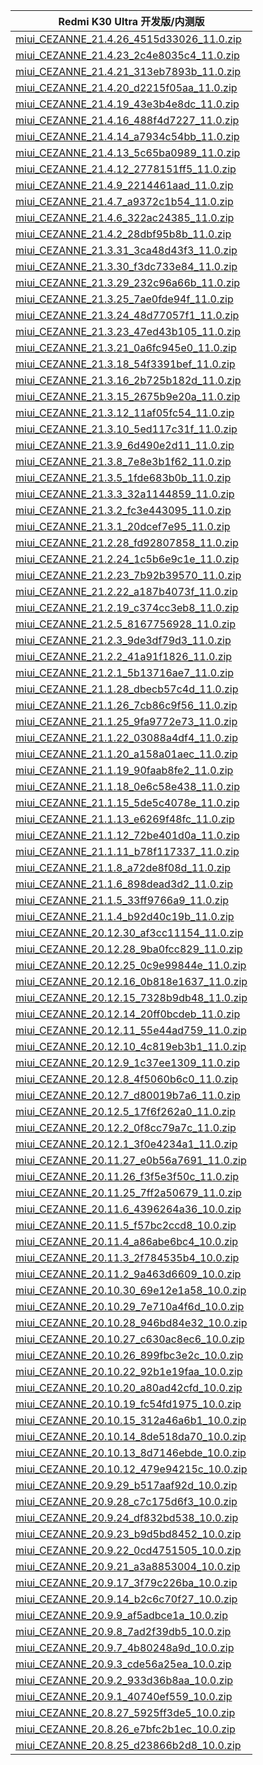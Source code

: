 | Redmi K30 Ultra  开发版/内测版    |
| ---- |
| [miui_CEZANNE_21.4.26_4515d33026_11.0.zip](https://hugeota.d.miui.com/21.4.26/miui_CEZANNE_21.4.26_4515d33026_11.0.zip)    |
| [miui_CEZANNE_21.4.23_2c4e8035c4_11.0.zip](https://hugeota.d.miui.com/21.4.23/miui_CEZANNE_21.4.23_2c4e8035c4_11.0.zip)    |
| [miui_CEZANNE_21.4.21_313eb7893b_11.0.zip](https://hugeota.d.miui.com/21.4.21/miui_CEZANNE_21.4.21_313eb7893b_11.0.zip)    |
| [miui_CEZANNE_21.4.20_d2215f05aa_11.0.zip](https://hugeota.d.miui.com/21.4.20/miui_CEZANNE_21.4.20_d2215f05aa_11.0.zip)    |
| [miui_CEZANNE_21.4.19_43e3b4e8dc_11.0.zip](https://hugeota.d.miui.com/21.4.19/miui_CEZANNE_21.4.19_43e3b4e8dc_11.0.zip)    |
| [miui_CEZANNE_21.4.16_488f4d7227_11.0.zip](https://hugeota.d.miui.com/21.4.16/miui_CEZANNE_21.4.16_488f4d7227_11.0.zip)    |
| [miui_CEZANNE_21.4.14_a7934c54bb_11.0.zip](https://hugeota.d.miui.com/21.4.14/miui_CEZANNE_21.4.14_a7934c54bb_11.0.zip)    |
| [miui_CEZANNE_21.4.13_5c65ba0989_11.0.zip](https://hugeota.d.miui.com/21.4.13/miui_CEZANNE_21.4.13_5c65ba0989_11.0.zip)    |
| [miui_CEZANNE_21.4.12_2778151ff5_11.0.zip](https://hugeota.d.miui.com/21.4.12/miui_CEZANNE_21.4.12_2778151ff5_11.0.zip)    |
| [miui_CEZANNE_21.4.9_2214461aad_11.0.zip](https://hugeota.d.miui.com/21.4.9/miui_CEZANNE_21.4.9_2214461aad_11.0.zip)    |
| [miui_CEZANNE_21.4.7_a9372c1b54_11.0.zip](https://hugeota.d.miui.com/21.4.7/miui_CEZANNE_21.4.7_a9372c1b54_11.0.zip)    |
| [miui_CEZANNE_21.4.6_322ac24385_11.0.zip](https://hugeota.d.miui.com/21.4.6/miui_CEZANNE_21.4.6_322ac24385_11.0.zip)    |
| [miui_CEZANNE_21.4.2_28dbf95b8b_11.0.zip](https://hugeota.d.miui.com/21.4.2/miui_CEZANNE_21.4.2_28dbf95b8b_11.0.zip)    |
| [miui_CEZANNE_21.3.31_3ca48d43f3_11.0.zip](https://hugeota.d.miui.com/21.3.31/miui_CEZANNE_21.3.31_3ca48d43f3_11.0.zip)    |
| [miui_CEZANNE_21.3.30_f3dc733e84_11.0.zip](https://hugeota.d.miui.com/21.3.30/miui_CEZANNE_21.3.30_f3dc733e84_11.0.zip)    |
| [miui_CEZANNE_21.3.29_232c96a66b_11.0.zip](https://hugeota.d.miui.com/21.3.29/miui_CEZANNE_21.3.29_232c96a66b_11.0.zip)    |
| [miui_CEZANNE_21.3.25_7ae0fde94f_11.0.zip](https://hugeota.d.miui.com/21.3.25/miui_CEZANNE_21.3.25_7ae0fde94f_11.0.zip)    |
| [miui_CEZANNE_21.3.24_48d77057f1_11.0.zip](https://hugeota.d.miui.com/21.3.24/miui_CEZANNE_21.3.24_48d77057f1_11.0.zip)    |
| [miui_CEZANNE_21.3.23_47ed43b105_11.0.zip](https://hugeota.d.miui.com/21.3.23/miui_CEZANNE_21.3.23_47ed43b105_11.0.zip)    |
| [miui_CEZANNE_21.3.21_0a6fc945e0_11.0.zip](https://hugeota.d.miui.com/21.3.21/miui_CEZANNE_21.3.21_0a6fc945e0_11.0.zip)    |
| [miui_CEZANNE_21.3.18_54f3391bef_11.0.zip](https://hugeota.d.miui.com/21.3.18/miui_CEZANNE_21.3.18_54f3391bef_11.0.zip)    |
| [miui_CEZANNE_21.3.16_2b725b182d_11.0.zip](https://hugeota.d.miui.com/21.3.16/miui_CEZANNE_21.3.16_2b725b182d_11.0.zip)    |
| [miui_CEZANNE_21.3.15_2675b9e20a_11.0.zip](https://hugeota.d.miui.com/21.3.15/miui_CEZANNE_21.3.15_2675b9e20a_11.0.zip)    |
| [miui_CEZANNE_21.3.12_11af05fc54_11.0.zip](https://hugeota.d.miui.com/21.3.12/miui_CEZANNE_21.3.12_11af05fc54_11.0.zip)    |
| [miui_CEZANNE_21.3.10_5ed117c31f_11.0.zip](https://hugeota.d.miui.com/21.3.10/miui_CEZANNE_21.3.10_5ed117c31f_11.0.zip)    |
| [miui_CEZANNE_21.3.9_6d490e2d11_11.0.zip](https://hugeota.d.miui.com/21.3.9/miui_CEZANNE_21.3.9_6d490e2d11_11.0.zip)    |
| [miui_CEZANNE_21.3.8_7e8e3b1f62_11.0.zip](https://hugeota.d.miui.com/21.3.8/miui_CEZANNE_21.3.8_7e8e3b1f62_11.0.zip)    |
| [miui_CEZANNE_21.3.5_1fde683b0b_11.0.zip](https://hugeota.d.miui.com/21.3.5/miui_CEZANNE_21.3.5_1fde683b0b_11.0.zip)    |
| [miui_CEZANNE_21.3.3_32a1144859_11.0.zip](https://hugeota.d.miui.com/21.3.3/miui_CEZANNE_21.3.3_32a1144859_11.0.zip)    |
| [miui_CEZANNE_21.3.2_fc3e443095_11.0.zip](https://hugeota.d.miui.com/21.3.2/miui_CEZANNE_21.3.2_fc3e443095_11.0.zip)    |
| [miui_CEZANNE_21.3.1_20dcef7e95_11.0.zip](https://hugeota.d.miui.com/21.3.1/miui_CEZANNE_21.3.1_20dcef7e95_11.0.zip)    |
| [miui_CEZANNE_21.2.28_fd92807858_11.0.zip](https://hugeota.d.miui.com/21.2.28/miui_CEZANNE_21.2.28_fd92807858_11.0.zip)    |
| [miui_CEZANNE_21.2.24_1c5b6e9c1e_11.0.zip](https://hugeota.d.miui.com/21.2.24/miui_CEZANNE_21.2.24_1c5b6e9c1e_11.0.zip)    |
| [miui_CEZANNE_21.2.23_7b92b39570_11.0.zip](https://hugeota.d.miui.com/21.2.23/miui_CEZANNE_21.2.23_7b92b39570_11.0.zip)    |
| [miui_CEZANNE_21.2.22_a187b4073f_11.0.zip](https://hugeota.d.miui.com/21.2.22/miui_CEZANNE_21.2.22_a187b4073f_11.0.zip)    |
| [miui_CEZANNE_21.2.19_c374cc3eb8_11.0.zip](https://hugeota.d.miui.com/21.2.19/miui_CEZANNE_21.2.19_c374cc3eb8_11.0.zip)    |
| [miui_CEZANNE_21.2.5_8167756928_11.0.zip](https://hugeota.d.miui.com/21.2.5/miui_CEZANNE_21.2.5_8167756928_11.0.zip)    |
| [miui_CEZANNE_21.2.3_9de3df79d3_11.0.zip](https://hugeota.d.miui.com/21.2.3/miui_CEZANNE_21.2.3_9de3df79d3_11.0.zip)    |
| [miui_CEZANNE_21.2.2_41a91f1826_11.0.zip](https://hugeota.d.miui.com/21.2.2/miui_CEZANNE_21.2.2_41a91f1826_11.0.zip)    |
| [miui_CEZANNE_21.2.1_5b13716ae7_11.0.zip](https://hugeota.d.miui.com/21.2.1/miui_CEZANNE_21.2.1_5b13716ae7_11.0.zip)    |
| [miui_CEZANNE_21.1.28_dbecb57c4d_11.0.zip](https://hugeota.d.miui.com/21.1.28/miui_CEZANNE_21.1.28_dbecb57c4d_11.0.zip)    |
| [miui_CEZANNE_21.1.26_7cb86c9f56_11.0.zip](https://hugeota.d.miui.com/21.1.26/miui_CEZANNE_21.1.26_7cb86c9f56_11.0.zip)    |
| [miui_CEZANNE_21.1.25_9fa9772e73_11.0.zip](https://hugeota.d.miui.com/21.1.25/miui_CEZANNE_21.1.25_9fa9772e73_11.0.zip)    |
| [miui_CEZANNE_21.1.22_03088a4df4_11.0.zip](https://hugeota.d.miui.com/21.1.22/miui_CEZANNE_21.1.22_03088a4df4_11.0.zip)    |
| [miui_CEZANNE_21.1.20_a158a01aec_11.0.zip](https://hugeota.d.miui.com/21.1.20/miui_CEZANNE_21.1.20_a158a01aec_11.0.zip)    |
| [miui_CEZANNE_21.1.19_90faab8fe2_11.0.zip](https://hugeota.d.miui.com/21.1.19/miui_CEZANNE_21.1.19_90faab8fe2_11.0.zip)    |
| [miui_CEZANNE_21.1.18_0e6c58e438_11.0.zip](https://hugeota.d.miui.com/21.1.18/miui_CEZANNE_21.1.18_0e6c58e438_11.0.zip)    |
| [miui_CEZANNE_21.1.15_5de5c4078e_11.0.zip](https://hugeota.d.miui.com/21.1.15/miui_CEZANNE_21.1.15_5de5c4078e_11.0.zip)    |
| [miui_CEZANNE_21.1.13_e6269f48fc_11.0.zip](https://hugeota.d.miui.com/21.1.13/miui_CEZANNE_21.1.13_e6269f48fc_11.0.zip)    |
| [miui_CEZANNE_21.1.12_72be401d0a_11.0.zip](https://hugeota.d.miui.com/21.1.12/miui_CEZANNE_21.1.12_72be401d0a_11.0.zip)    |
| [miui_CEZANNE_21.1.11_b78f117337_11.0.zip](https://hugeota.d.miui.com/21.1.11/miui_CEZANNE_21.1.11_b78f117337_11.0.zip)    |
| [miui_CEZANNE_21.1.8_a72de8f08d_11.0.zip](https://hugeota.d.miui.com/21.1.8/miui_CEZANNE_21.1.8_a72de8f08d_11.0.zip)    |
| [miui_CEZANNE_21.1.6_898dead3d2_11.0.zip](https://hugeota.d.miui.com/21.1.6/miui_CEZANNE_21.1.6_898dead3d2_11.0.zip)    |
| [miui_CEZANNE_21.1.5_33ff9766a9_11.0.zip](https://hugeota.d.miui.com/21.1.5/miui_CEZANNE_21.1.5_33ff9766a9_11.0.zip)    |
| [miui_CEZANNE_21.1.4_b92d40c19b_11.0.zip](https://hugeota.d.miui.com/21.1.4/miui_CEZANNE_21.1.4_b92d40c19b_11.0.zip)    |
| [miui_CEZANNE_20.12.30_af3cc11154_11.0.zip](https://hugeota.d.miui.com/20.12.30/miui_CEZANNE_20.12.30_af3cc11154_11.0.zip)    |
| [miui_CEZANNE_20.12.28_9ba0fcc829_11.0.zip](https://hugeota.d.miui.com/20.12.28/miui_CEZANNE_20.12.28_9ba0fcc829_11.0.zip)    |
| [miui_CEZANNE_20.12.25_0c9e99844e_11.0.zip](https://hugeota.d.miui.com/20.12.25/miui_CEZANNE_20.12.25_0c9e99844e_11.0.zip)    |
| [miui_CEZANNE_20.12.16_0b818e1637_11.0.zip](https://hugeota.d.miui.com/20.12.16/miui_CEZANNE_20.12.16_0b818e1637_11.0.zip)    |
| [miui_CEZANNE_20.12.15_7328b9db48_11.0.zip](https://hugeota.d.miui.com/20.12.15/miui_CEZANNE_20.12.15_7328b9db48_11.0.zip)    |
| [miui_CEZANNE_20.12.14_20ff0bcdeb_11.0.zip](https://hugeota.d.miui.com/20.12.14/miui_CEZANNE_20.12.14_20ff0bcdeb_11.0.zip)    |
| [miui_CEZANNE_20.12.11_55e44ad759_11.0.zip](https://hugeota.d.miui.com/20.12.11/miui_CEZANNE_20.12.11_55e44ad759_11.0.zip)    |
| [miui_CEZANNE_20.12.10_4c819eb3b1_11.0.zip](https://hugeota.d.miui.com/20.12.10/miui_CEZANNE_20.12.10_4c819eb3b1_11.0.zip)    |
| [miui_CEZANNE_20.12.9_1c37ee1309_11.0.zip](https://hugeota.d.miui.com/20.12.9/miui_CEZANNE_20.12.9_1c37ee1309_11.0.zip)    |
| [miui_CEZANNE_20.12.8_4f5060b6c0_11.0.zip](https://hugeota.d.miui.com/20.12.8/miui_CEZANNE_20.12.8_4f5060b6c0_11.0.zip)    |
| [miui_CEZANNE_20.12.7_d80019b7a6_11.0.zip](https://hugeota.d.miui.com/20.12.7/miui_CEZANNE_20.12.7_d80019b7a6_11.0.zip)    |
| [miui_CEZANNE_20.12.5_17f6f262a0_11.0.zip](https://hugeota.d.miui.com/20.12.5/miui_CEZANNE_20.12.5_17f6f262a0_11.0.zip)    |
| [miui_CEZANNE_20.12.2_0f8cc79a7c_11.0.zip](https://hugeota.d.miui.com/20.12.2/miui_CEZANNE_20.12.2_0f8cc79a7c_11.0.zip)    |
| [miui_CEZANNE_20.12.1_3f0e4234a1_11.0.zip](https://hugeota.d.miui.com/20.12.1/miui_CEZANNE_20.12.1_3f0e4234a1_11.0.zip)    |
| [miui_CEZANNE_20.11.27_e0b56a7691_11.0.zip](https://hugeota.d.miui.com/20.11.27/miui_CEZANNE_20.11.27_e0b56a7691_11.0.zip)    |
| [miui_CEZANNE_20.11.26_f3f5e3f50c_11.0.zip](https://hugeota.d.miui.com/20.11.26/miui_CEZANNE_20.11.26_f3f5e3f50c_11.0.zip)    |
| [miui_CEZANNE_20.11.25_7ff2a50679_11.0.zip](https://hugeota.d.miui.com/20.11.25/miui_CEZANNE_20.11.25_7ff2a50679_11.0.zip)    |
| [miui_CEZANNE_20.11.6_4396264a36_10.0.zip](https://hugeota.d.miui.com/20.11.6/miui_CEZANNE_20.11.6_4396264a36_10.0.zip)    |
| [miui_CEZANNE_20.11.5_f57bc2ccd8_10.0.zip](https://hugeota.d.miui.com/20.11.5/miui_CEZANNE_20.11.5_f57bc2ccd8_10.0.zip)    |
| [miui_CEZANNE_20.11.4_a86abe6bc4_10.0.zip](https://hugeota.d.miui.com/20.11.4/miui_CEZANNE_20.11.4_a86abe6bc4_10.0.zip)    |
| [miui_CEZANNE_20.11.3_2f784535b4_10.0.zip](https://hugeota.d.miui.com/20.11.3/miui_CEZANNE_20.11.3_2f784535b4_10.0.zip)    |
| [miui_CEZANNE_20.11.2_9a463d6609_10.0.zip](https://hugeota.d.miui.com/20.11.2/miui_CEZANNE_20.11.2_9a463d6609_10.0.zip)    |
| [miui_CEZANNE_20.10.30_69e12e1a58_10.0.zip](https://hugeota.d.miui.com/20.10.30/miui_CEZANNE_20.10.30_69e12e1a58_10.0.zip)    |
| [miui_CEZANNE_20.10.29_7e710a4f6d_10.0.zip](https://hugeota.d.miui.com/20.10.29/miui_CEZANNE_20.10.29_7e710a4f6d_10.0.zip)    |
| [miui_CEZANNE_20.10.28_946bd84e32_10.0.zip](https://hugeota.d.miui.com/20.10.28/miui_CEZANNE_20.10.28_946bd84e32_10.0.zip)    |
| [miui_CEZANNE_20.10.27_c630ac8ec6_10.0.zip](https://hugeota.d.miui.com/20.10.27/miui_CEZANNE_20.10.27_c630ac8ec6_10.0.zip)    |
| [miui_CEZANNE_20.10.26_899fbc3e2c_10.0.zip](https://hugeota.d.miui.com/20.10.26/miui_CEZANNE_20.10.26_899fbc3e2c_10.0.zip)    |
| [miui_CEZANNE_20.10.22_92b1e19faa_10.0.zip](https://hugeota.d.miui.com/20.10.22/miui_CEZANNE_20.10.22_92b1e19faa_10.0.zip)    |
| [miui_CEZANNE_20.10.20_a80ad42cfd_10.0.zip](https://hugeota.d.miui.com/20.10.20/miui_CEZANNE_20.10.20_a80ad42cfd_10.0.zip)    |
| [miui_CEZANNE_20.10.19_fc54fd1975_10.0.zip](https://hugeota.d.miui.com/20.10.19/miui_CEZANNE_20.10.19_fc54fd1975_10.0.zip)    |
| [miui_CEZANNE_20.10.15_312a46a6b1_10.0.zip](https://hugeota.d.miui.com/20.10.15/miui_CEZANNE_20.10.15_312a46a6b1_10.0.zip)    |
| [miui_CEZANNE_20.10.14_8de518da70_10.0.zip](https://hugeota.d.miui.com/20.10.14/miui_CEZANNE_20.10.14_8de518da70_10.0.zip)    |
| [miui_CEZANNE_20.10.13_8d7146ebde_10.0.zip](https://hugeota.d.miui.com/20.10.13/miui_CEZANNE_20.10.13_8d7146ebde_10.0.zip)    |
| [miui_CEZANNE_20.10.12_479e94215c_10.0.zip](https://hugeota.d.miui.com/20.10.12/miui_CEZANNE_20.10.12_479e94215c_10.0.zip)    |
| [miui_CEZANNE_20.9.29_b517aaf92d_10.0.zip](https://hugeota.d.miui.com/20.9.29/miui_CEZANNE_20.9.29_b517aaf92d_10.0.zip)    |
| [miui_CEZANNE_20.9.28_c7c175d6f3_10.0.zip](https://hugeota.d.miui.com/20.9.28/miui_CEZANNE_20.9.28_c7c175d6f3_10.0.zip)    |
| [miui_CEZANNE_20.9.24_df832bd538_10.0.zip](https://hugeota.d.miui.com/20.9.24/miui_CEZANNE_20.9.24_df832bd538_10.0.zip)    |
| [miui_CEZANNE_20.9.23_b9d5bd8452_10.0.zip](https://hugeota.d.miui.com/20.9.23/miui_CEZANNE_20.9.23_b9d5bd8452_10.0.zip)    |
| [miui_CEZANNE_20.9.22_0cd4751505_10.0.zip](https://hugeota.d.miui.com/20.9.22/miui_CEZANNE_20.9.22_0cd4751505_10.0.zip)    |
| [miui_CEZANNE_20.9.21_a3a8853004_10.0.zip](https://hugeota.d.miui.com/20.9.21/miui_CEZANNE_20.9.21_a3a8853004_10.0.zip)    |
| [miui_CEZANNE_20.9.17_3f79c226ba_10.0.zip](https://hugeota.d.miui.com/20.9.17/miui_CEZANNE_20.9.17_3f79c226ba_10.0.zip)    |
| [miui_CEZANNE_20.9.14_b2c6c70f27_10.0.zip](https://hugeota.d.miui.com/20.9.14/miui_CEZANNE_20.9.14_b2c6c70f27_10.0.zip)    |
| [miui_CEZANNE_20.9.9_af5adbce1a_10.0.zip](https://hugeota.d.miui.com/20.9.9/miui_CEZANNE_20.9.9_af5adbce1a_10.0.zip)    |
| [miui_CEZANNE_20.9.8_7ad2f39db5_10.0.zip](https://hugeota.d.miui.com/20.9.8/miui_CEZANNE_20.9.8_7ad2f39db5_10.0.zip)    |
| [miui_CEZANNE_20.9.7_4b80248a9d_10.0.zip](https://hugeota.d.miui.com/20.9.7/miui_CEZANNE_20.9.7_4b80248a9d_10.0.zip)    |
| [miui_CEZANNE_20.9.3_cde56a25ea_10.0.zip](https://hugeota.d.miui.com/20.9.3/miui_CEZANNE_20.9.3_cde56a25ea_10.0.zip)    |
| [miui_CEZANNE_20.9.2_933d36b8aa_10.0.zip](https://hugeota.d.miui.com/20.9.2/miui_CEZANNE_20.9.2_933d36b8aa_10.0.zip)    |
| [miui_CEZANNE_20.9.1_40740ef559_10.0.zip](https://hugeota.d.miui.com/20.9.1/miui_CEZANNE_20.9.1_40740ef559_10.0.zip)    |
| [miui_CEZANNE_20.8.27_5925ff3de5_10.0.zip](https://hugeota.d.miui.com/20.8.27/miui_CEZANNE_20.8.27_5925ff3de5_10.0.zip)    |
| [miui_CEZANNE_20.8.26_e7bfc2b1ec_10.0.zip](https://hugeota.d.miui.com/20.8.26/miui_CEZANNE_20.8.26_e7bfc2b1ec_10.0.zip)    |
| [miui_CEZANNE_20.8.25_d23866b2d8_10.0.zip](https://hugeota.d.miui.com/20.8.25/miui_CEZANNE_20.8.25_d23866b2d8_10.0.zip)    |
